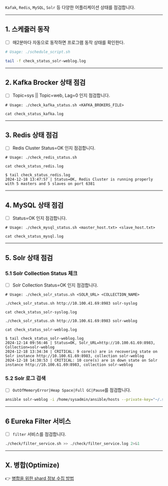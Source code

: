 `Kafak`, `Redis`, `MySQL`, `Solr` 등 다양한 어플리케이션 상태를 점검합니다.

---

## 1. 스케줄러 동작
- [ ] 매2분마다 자동으로 동작하면 프로그램 동작 상태를 확인한다.

```bash
# Usage: ./schedule_script.sh

tail -f check_status_solr-weblog.log
```

---

## 2. Kafka Brocker 상태 점검
- [ ] Topic=sys || Topic=web, Lag=0 인지 점검합니다.

```
# Usage: ./check_kafka_status.sh <KAFKA_BROKERS_FILE>

cat check_status_kafka.log
```
---

## 3. Redis 상태 점검
- [ ] Redis Cluster Status=OK 인지 점검합니다.

```
# Usage: ./check_redis_status.sh

cat check_status_redis.log
```

```log
$ tail check_status_redis.log
2024-12-18 13:47:57 | Status=OK, Redis Cluster is running properly with 5 masters and 5 slaves on port 6381
```

---

## 4. MySQL 상태 점검
- [ ] Status=OK 인지 점검합니다.

```
# Usage: ./check_mysql_status.sh <master_host.txt> <slave_host.txt>

cat check_status_mysql.log
```

---

## 5. Solr 상태 점검

### 5.1 Solr Collection Status 체크
- [ ] Solr Collection Status=OK 인지 점검합니다.

```
# Usage: ./check_solr_status.sh <SOLR_URL> <COLLECTION_NAME>

./check_solr_status.sh http://10.100.41.69:8983 solr-syslog

cat check_status_solr-syslog.log

./check_solr_status.sh http://10.100.61.69:8983 solr-weblog

cat check_status_solr-weblog.log
```

```log
$ tail check_status_solr-weblog.log
2024-12-14 09:56:46 | Status=OK, Solr_URL=http://10.100.61.69:8983, Collection=solr-weblog
2024-12-18 13:34:34 | CRITICAL: 9 core(s) are in recovering state on Solr instance http://10.100.61.69:8983, collection solr-weblog
2024-12-18 14:38:53 | CRITICAL: 10 core(s) are in down state on Solr instance http://10.100.61.69:8983, collection solr-weblog
```

### 5.2 Solr 로그 검색
- [ ] `OutOfMemoryError|Heap Space|Full GC|Pause`를 점검합니다.

```bash
ansible solr-weblog -i /home/sysadmin/ansible/hosts --private-key="~/.ssh/id_rsa" -m shell     -a "grep -E 'OutOfMemoryError|Heap Space|Full GC|Pause' /home/sysadmin/solr/server/logs/solr_gc.log || echo 'No match found'"
```

---

## 6 Eureka Filter 서비스
- [ ] `filter` 서비스를 점검합니다.

```bash
./check/filter_service.sh >> ./check/filter_service.log 2>&1
```


---

## X. 병합(Optimize)
👉 [병합을 위한 shard 정보 수집 방법](About-optimize.md)

